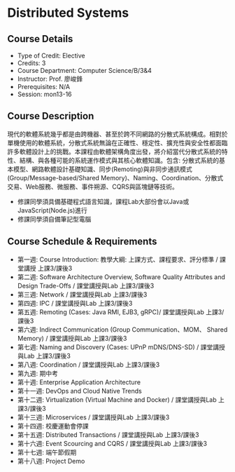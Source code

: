 # Distributed Systems

## Course Details
- Type of Credit: Elective
- Credits: 3
- Course Department: Computer Science/B/3&4
- Instructor: Prof. 廖峻鋒
- Prerequisites: N/A
- Session: mon13-16

## Course Description
現代的軟體系統幾乎都是由跨機器、甚至於跨不同網路的分散式系統構成。相對於單機使用的軟體系統，分散式系統無論在正確性、穩定性、擴充性與安全性都面臨許多軟體設計上的挑戰。本課程由軟體架構角度出發，將介紹當代分散式系統的特性、結構、與各種可能的系統運作模式與其核心軟體知識。包含: 分散式系統的基本模型、網路軟體設計基礎知識、同步(Remoting)與非同步通訊模式(Group/Message-based/Shared Memory)、Naming、Coordination、分散式交易、Web服務、微服務、事件朔源、CQRS與區塊鏈等技術。

- 修課同學須具備基礎程式語言知識，課程Lab大部份會以Java或JavaScript(Node.js)進行
- 修課同學須自備筆記型電腦

## Course Schedule & Requirements
- 第一週: Course Introduction: 教學大綱: 上課方式、課程要求、評分標準  / 課堂講授 上課3/課後3
- 第二週: Software Architecture Overview, Software Quality Attributes and Design Trade-Offs / 課堂講授與Lab 上課3/課後3
- 第三週: Network / 課堂講授與Lab 上課3/課後3
- 第四週: IPC / 課堂講授與Lab 上課3/課後3
- 第五週: Remoting (Cases: Java RMI, EJB3, gRPC)/ 課堂講授與Lab 上課3/課後3
- 第六週: Indirect Communication (Group Communication、MOM、 Shared Memory) / 課堂講授與Lab 上課3/課後3
- 第七週: Naming and Discovery (Cases:  UPnP  mDNS/DNS-SD) / 課堂講授與Lab 上課3/課後3
- 第八週: Coordination / 課堂講授與Lab 上課3/課後3
- 第九週: 期中考 
- 第十週: Enterprise Application Architecture
- 第十一週:  DevOps and Cloud Native Trends
- 第十二週: Virtualization (Virtual Machine and Docker) / 課堂講授與Lab 上課3/課後3
- 第十三週: Microservices / 課堂講授與Lab 上課3/課後3
- 第十四週: 校慶運動會停課
- 第十五週: Distributed Transactions / 課堂講授與Lab 上課3/課後3
- 第十六週: Event Scourcing and CQRS / 課堂講授與Lab 上課3/課後3
- 第十七週: 端午節假期
- 第十八週: Project Demo